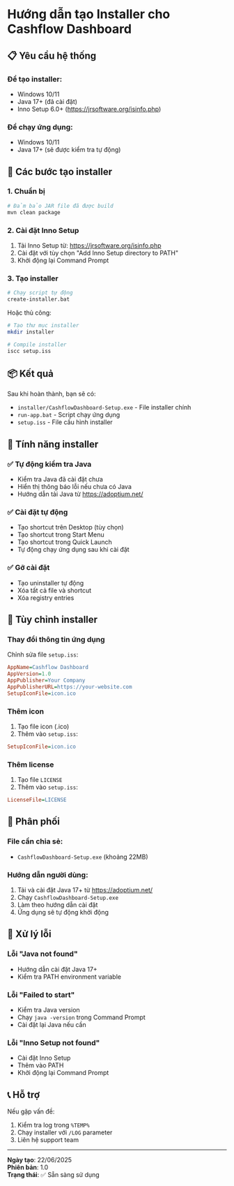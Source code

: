 # Hướng dẫn tạo Installer cho Cashflow Dashboard

## 📋 Yêu cầu hệ thống

### Để tạo installer:
- Windows 10/11
- Java 17+ (đã cài đặt)
- Inno Setup 6.0+ (https://jrsoftware.org/isinfo.php)

### Để chạy ứng dụng:
- Windows 10/11
- Java 17+ (sẽ được kiểm tra tự động)

## 🚀 Các bước tạo installer

### 1. Chuẩn bị
```bash
# Đảm bảo JAR file đã được build
mvn clean package
```

### 2. Cài đặt Inno Setup
1. Tải Inno Setup từ: https://jrsoftware.org/isinfo.php
2. Cài đặt với tùy chọn "Add Inno Setup directory to PATH"
3. Khởi động lại Command Prompt

### 3. Tạo installer
```bash
# Chạy script tự động
create-installer.bat
```

Hoặc thủ công:
```bash
# Tạo thư mục installer
mkdir installer

# Compile installer
iscc setup.iss
```

## 📦 Kết quả

Sau khi hoàn thành, bạn sẽ có:
- `installer/CashflowDashboard-Setup.exe` - File installer chính
- `run-app.bat` - Script chạy ứng dụng
- `setup.iss` - File cấu hình installer

## 🎯 Tính năng installer

### ✅ Tự động kiểm tra Java
- Kiểm tra Java đã cài đặt chưa
- Hiển thị thông báo lỗi nếu chưa có Java
- Hướng dẫn tải Java từ https://adoptium.net/

### ✅ Cài đặt tự động
- Tạo shortcut trên Desktop (tùy chọn)
- Tạo shortcut trong Start Menu
- Tạo shortcut trong Quick Launch
- Tự động chạy ứng dụng sau khi cài đặt

### ✅ Gỡ cài đặt
- Tạo uninstaller tự động
- Xóa tất cả file và shortcut
- Xóa registry entries

## 🔧 Tùy chỉnh installer

### Thay đổi thông tin ứng dụng
Chỉnh sửa file `setup.iss`:
```ini
AppName=Cashflow Dashboard
AppVersion=1.0
AppPublisher=Your Company
AppPublisherURL=https://your-website.com
SetupIconFile=icon.ico
```

### Thêm icon
1. Tạo file icon (.ico)
2. Thêm vào `setup.iss`:
```ini
SetupIconFile=icon.ico
```

### Thêm license
1. Tạo file `LICENSE`
2. Thêm vào `setup.iss`:
```ini
LicenseFile=LICENSE
```

## 📱 Phân phối

### File cần chia sẻ:
- `CashflowDashboard-Setup.exe` (khoảng 22MB)

### Hướng dẫn người dùng:
1. Tải và cài đặt Java 17+ từ https://adoptium.net/
2. Chạy `CashflowDashboard-Setup.exe`
3. Làm theo hướng dẫn cài đặt
4. Ứng dụng sẽ tự động khởi động

## 🐛 Xử lý lỗi

### Lỗi "Java not found"
- Hướng dẫn cài đặt Java 17+
- Kiểm tra PATH environment variable

### Lỗi "Failed to start"
- Kiểm tra Java version
- Chạy `java -version` trong Command Prompt
- Cài đặt lại Java nếu cần

### Lỗi "Inno Setup not found"
- Cài đặt Inno Setup
- Thêm vào PATH
- Khởi động lại Command Prompt

## 📞 Hỗ trợ

Nếu gặp vấn đề:
1. Kiểm tra log trong `%TEMP%`
2. Chạy installer với `/LOG` parameter
3. Liên hệ support team

---
**Ngày tạo**: 22/06/2025  
**Phiên bản**: 1.0  
**Trạng thái**: ✅ Sẵn sàng sử dụng 